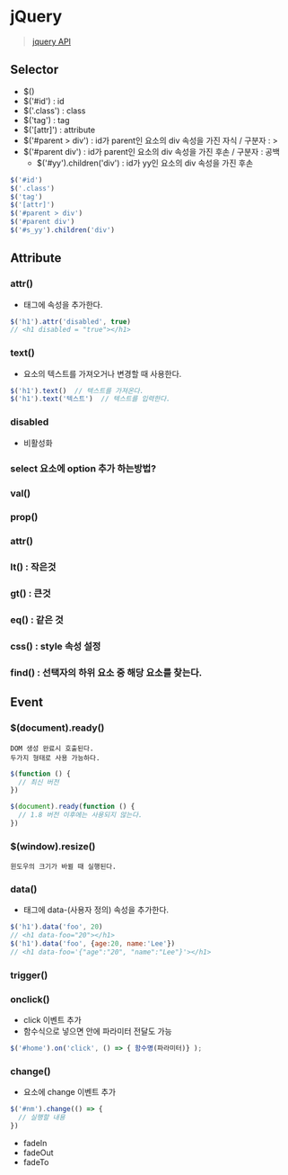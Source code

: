 # jQuery
>[jquery API](https://api.jquery.com)

## Selector
- $()
- $('#id') : id
- $('.class') : class
- $('tag') : tag
- $('[attr]') : attribute
- $('#parent > div') : id가 parent인 요소의 div 속성을 가진 자식 / 구분자 : >
- $('#parent div') : id가 parent인 요소의 div 속성을 가진 후손 / 구분자 : 공백
  - $('#yy').children('div') : id가 yy인 요소의 div 속성을 가진 후손

```javascript
$('#id')
$('.class')
$('tag')
$('[attr]')
$('#parent > div')
$('#parent div')
$('#s_yy').children('div')
```

## Attribute
### attr()
- 태그에 속성을 추가한다.
```javascript
$('h1').attr('disabled', true)
// <h1 disabled = "true"></h1>
```

### text()
- 요소의 텍스트를 가져오거나 변경할 때 사용한다.
```javascript
$('h1').text()  // 텍스트를 가져온다.
$('h1').text('텍스트')  // 텍스트를 입력한다.
```

### disabled
- 비활성화

### select 요소에 option 추가 하는방법?

### val()
### prop()
### attr()

### lt() : 작은것
### gt() : 큰것
### eq() : 같은 것
### css() : style 속성 설정
### find() : 선택자의 하위 요소 중 해당 요소를 찾는다.


## Event

### $(document).ready()
    DOM 생성 완료시 호출된다.
    두가지 형태로 사용 가능하다.
```javascript
$(function () {
  // 최신 버전
})
```
```javascript
$(document).ready(function () {
  // 1.8 버전 이후에는 사용되지 않는다.
})
```

### $(window).resize()
    윈도우의 크기가 바뀔 때 실행된다.

### data()
- 태그에 data-(사용자 정의) 속성을 추가한다.
```javascript
$('h1').data('foo', 20)
// <h1 data-foo="20"></h1>
$('h1').data('foo', {age:20, name:'Lee'})
// <h1 data-foo='{"age":"20", "name":"Lee"}'></h1>
```

### trigger()


### onclick()
- click 이벤트 추가
- 함수식으로 넣으면 안에 파라미터 전달도 가능
```javascript
$('#home').on('click', () => { 함수명(파라미터)} );
```

### change()
- 요소에 change 이벤트 추가
```javascript
$('#nm').change(() => {
  // 실행할 내용
})
```


- fadeIn
- fadeOut
- fadeTo

